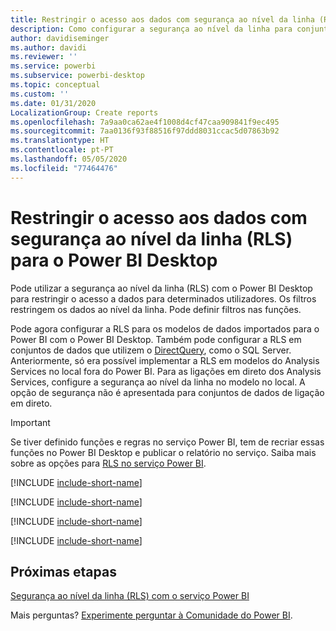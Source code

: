 ```yaml
---
title: Restringir o acesso aos dados com segurança ao nível da linha (RLS) para o Power BI Desktop
description: Como configurar a segurança ao nível da linha para conjuntos de dados importados, e DirectQuery, no Power BI Desktop.
author: davidiseminger
ms.author: davidi
ms.reviewer: ''
ms.service: powerbi
ms.subservice: powerbi-desktop
ms.topic: conceptual
ms.custom: ''
ms.date: 01/31/2020
LocalizationGroup: Create reports
ms.openlocfilehash: 7a9aa0ca62ae4f1008d4cf47caa909841f9ec495
ms.sourcegitcommit: 7aa0136f93f88516f97ddd8031ccac5d07863b92
ms.translationtype: HT
ms.contentlocale: pt-PT
ms.lasthandoff: 05/05/2020
ms.locfileid: "77464476"
---
```

# <a name="restrict-data-access-with-row-level-security-rls-for-power-bi-desktop"></a>Restringir o acesso aos dados com segurança ao nível da linha (RLS) para o Power BI Desktop

Pode utilizar a segurança ao nível da linha (RLS) com o Power BI Desktop para restringir o acesso a dados para determinados utilizadores. Os filtros restringem os dados ao nível da linha. Pode definir filtros nas funções.

Pode agora configurar a RLS para os modelos de dados importados para o Power BI com o Power BI Desktop. Também pode configurar a RLS em conjuntos de dados que utilizem o [DirectQuery](desktop-use-directquery.md), como o SQL Server. Anteriormente, só era possível implementar a RLS em modelos do Analysis Services no local fora do Power BI. Para as ligações em direto dos Analysis Services, configure a segurança ao nível da linha no modelo no local. A opção de segurança não é apresentada para conjuntos de dados de ligação em direto.

> [!IMPORTANT]
> Se tiver definido funções e regras no serviço Power BI, tem de recriar essas funções no Power BI Desktop e publicar o relatório no serviço. Saiba mais sobre as opções para [RLS no serviço Power BI](service-admin-rls.md).

[!INCLUDE [include-short-name](./includes/rls-desktop-define-roles.md)]

[!INCLUDE [include-short-name](./includes/rls-desktop-view-as-roles.md)]

[!INCLUDE [include-short-name](./includes/rls-limitations.md)]

[!INCLUDE [include-short-name](./includes/rls-faq.md)]

## <a name="next-steps"></a>Próximas etapas

[Segurança ao nível da linha (RLS) com o serviço Power BI](service-admin-rls.md)  

Mais perguntas? [Experimente perguntar à Comunidade do Power BI](https://community.powerbi.com/).